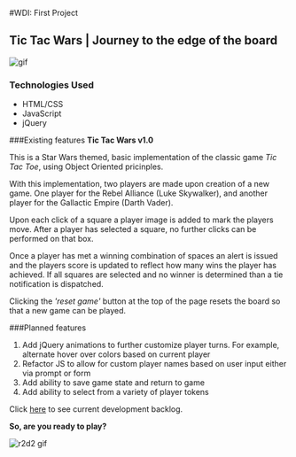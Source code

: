 #WDI: First Project
## Tic Tac Wars | Journey to the edge of the board
![gif](http://media.giphy.com/media/dutOvm3NahxYY/giphy.gif "Tic Tac Wars | Journey to the edge of the board")

### Technologies Used

 - HTML/CSS
 - JavaScript
 - jQuery

###Existing features
**Tic Tac Wars v1.0**

This is a Star Wars themed, basic implementation of the classic game *Tic Tac Toe*, using Object Oriented pricinples.

With this implementation, two players are made upon creation of a new game. One player for the Rebel Alliance (Luke Skywalker), and another player for the Gallactic Empire (Darth Vader). 

Upon each click of a square a player image is added to mark the players move. After a player has selected a square, no further clicks can be performed on that box.

Once a player has met a winning combination of spaces an alert is issued and the players score is updated to reflect how many wins the player has achieved. If all squares are selected and no winner is determined than a tie notification is dispatched.

Clicking the *'reset game'* button at the top of the page resets the board so that a new game can be played. 

###Planned features
1. Add jQuery animations to further customize player turns. For example, alternate hover over colors based on current player
2. Refactor JS to allow for custom player names based on user input either via prompt or form
3. Add ability to save game state and return to game
4. Add ability to select from a variety of player tokens

Click [here](https://trello.com/b/nKyjSd11/ga-project-1) to see current development backlog.

**So, are you ready to play?**

![r2d2 gif](http://media.giphy.com/media/864533yaFNqs8/giphy.gif "I'm READY!")
